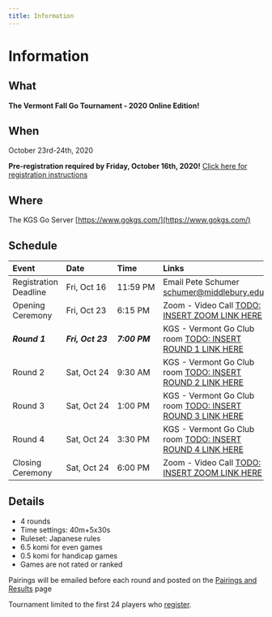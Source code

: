 ```yaml
---
title: Information
---
```


# Information

## What
__The Vermont Fall Go Tournament - 2020 Online Edition!__

## When
October 23rd-24th, 2020

__Pre-registration required by Friday, October 16th, 2020!__
[Click here for registration instructions]({{site.baseurl}}/registration)

## Where
The KGS Go Server [https://www.gokgs.com/](https://www.gokgs.com/)

## Schedule

| Event | Date | Time | Links |
| :--- | :--- | :--- | :--- |
|Registration Deadline | Fri,&#160;Oct&#160;16 | 11:59&#160;PM| Email Pete Schumer [schumer@middlebury.edu](mailto:schumer@middlebury.edu) |
|Opening Ceremony | Fri,&#160;Oct&#160;23 | 6:15&#160;PM | Zoom - Video Call [TODO: INSERT ZOOM LINK HERE](/) |
|___Round 1___ | ___Fri,&#160;Oct&#160;23___ | ___7:00&#160;PM___ | KGS - Vermont Go Club room [TODO: INSERT ROUND 1 LINK HERE](/) |
|Round 2 | Sat,&#160;Oct&#160;24 | 9:30&#160;AM | KGS - Vermont Go Club room [TODO: INSERT ROUND 2 LINK HERE](/) |
|Round 3 | Sat,&#160;Oct&#160;24 | 1:00&#160;PM | KGS - Vermont Go Club room [TODO: INSERT ROUND 3 LINK HERE](/) |
|Round 4 | Sat,&#160;Oct&#160;24 | 3:30&#160;PM | KGS - Vermont Go Club room [TODO: INSERT ROUND 4 LINK HERE](/) |
|Closing Ceremony | Sat,&#160;Oct&#160;24 | 6:00&#160;PM| Zoom - Video Call [TODO: INSERT ZOOM LINK HERE](/) |


## Details
- 4 rounds
- Time settings: 40m+5x30s
- Ruleset: Japanese rules
- 6.5 komi for even games
- 0.5 komi for handicap games
- Games are not rated or ranked

Pairings will be emailed before each round and posted on the [Pairings and Results]({{site.baseurl}}/pairings) page

Tournament limited to the first 24 players who [register]({{site.baseurl}}/registration).
